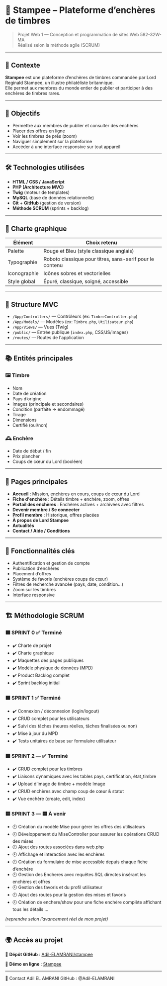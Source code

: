 # 📮 Stampee – Plateforme d’enchères de timbres

> Projet Web 1 — Conception et programmation de sites Web 582-32W-MA  
> Réalisé selon la méthode agile (SCRUM)

---

## 📌 Contexte

**Stampee** est une plateforme d’enchères de timbres commandée par Lord Reginald Stampee, un illustre philatéliste britannique.  
Elle permet aux membres du monde entier de publier et participer à des enchères de timbres rares.

---

## 🎯 Objectifs

- Permettre aux membres de publier et consulter des enchères
- Placer des offres en ligne
- Voir les timbres de près (zoom)
- Naviguer simplement sur la plateforme
- Accéder à une interface responsive sur tout appareil

---

## 🛠️ Technologies utilisées

- **HTML / CSS / JavaScript**
- **PHP (Architecture MVC)**
- **Twig** (moteur de templates)
- **MySQL** (base de données relationnelle)
- **Git** + **GitHub** (gestion de version)
- **Méthode SCRUM** (sprints + backlog)

---

## 🎨 Charte graphique

| Élément       | Choix retenu                |
|--------------|-----------------------------|
| Palette      | Rouge et Bleu (style classique anglais) |
| Typographie  | Roboto classique pour titres, sans-serif pour le contenu |
| Iconographie | Icônes sobres et vectorielles |
| Style global | Épuré, classique, soigné, accessible |

---

## 🧱 Structure MVC

- `/App/Controllers/` — Contrôleurs (ex: `TimbreController.php`)
- `/App/Models/` — Modèles (ex: `Timbre.php`, `Utilisateur.php`)
- `/App/Views/` — Vues (Twig)
- `/public/` — Entrée publique (`index.php`, CSS/JS/images)
- `/routes/` — Routes de l'application

---

## 📚 Entités principales

### 🖼️ Timbre

- Nom
- Date de création
- Pays d’origine
- Images (principale et secondaires)
- Condition (parfaite → endommagé)
- Tirage
- Dimensions
- Certifié (oui/non)

### 🕰️ Enchère

- Date de début / fin
- Prix plancher
- Coups de cœur du Lord (booléen)

---

## 📄 Pages principales

- **Accueil** : Mission, enchères en cours, coups de cœur du Lord
- **Fiche d'enchère** : Détails timbre + enchère, zoom, offres
- **Portail des enchères** : Enchères actives + archivées avec filtres
- **Devenir membre / Se connecter**
- **Profil membre** : Historique, offres placées
- **À propos de Lord Stampee**
- **Actualités**
- **Contact / Aide / Conditions**

---

## 🧩 Fonctionnalités clés

- Authentification et gestion de compte
- Publication d’enchères
- Placement d’offres
- Système de favoris (enchères coups de cœur)
- Filtres de recherche avancée (pays, date, condition…)
- Zoom sur les timbres
- Interface responsive

---

## 🏗️ Méthodologie SCRUM

### 🟩 SPRINT 0 ✅ Terminé

- ✔️ Charte de projet
- ✔️ Charte graphique
- ✔️ Maquettes des pages publiques
- ✔️ Modèle physique de données (MPD)
- ✔️ Product Backlog complet
- ✔️ Sprint backlog initial

### 🟩 SPRINT 1 ✅ Terminé

- ✔️ Connexion / déconnexion (login/logout)
- ✔️ CRUD complet pour les utilisateurs
- ✔️ Suivi des tâches (heures réelles, tâches finalisées ou non)
- ✔️ Mise à jour du MPD
- ✔️ Tests unitaires de base sur formulaire utilisateur

### 🟩 SPRINT 2 — ✅ Terminé

- ✔️ CRUD complet pour les timbres
- ✔️ Liaisons dynamiques avec les tables pays, certification, état_timbre
- ✔️ Upload d’image de timbre + modèle Image
- ✔️ CRUD enchères avec champ coup de cœur & statut
- ✔️ Vue enchère (create, edit, index)

### 🟨 SPRINT 3 — 🟨 À venir

- 🕗 Création du modèle Mise pour gérer les offres des utilisateurs
- 🕗 Développement du MiseController pour assurer les opérations CRUD des mises
- 🕗 Ajout des routes associées dans web.php
- 🕗 Affichage et interaction avec les enchères
- 🕗 Création du formulaire de mise accessible depuis chaque fiche d’enchère
- 🕗 Gestion des Encheres avec requêtes SQL directes insérant les enchères et offres
- 🕗 Gestion des favoris et du profil utilisateur
- 🕗 Ajout des routes pour la gestion des mises et favoris
- 🕗 Création de enchere/show pour une fiche enchère complète affichant tous les détails
...

_(reprendre selon l’avancement réel de mon projet)_

---
## 🌍 Accès au projet  

🔗 **Dépôt GitHub** : [Adil-ELAMRANI/stampee](https://github.com/Adil-ELAMRANI/stampee)  

🚀 **Démo en ligne** : [Stampee](https://e2395866.webdev.cmaisonneuve.qc.ca/stampee/)  

---

🙋 Contact
Adil EL AMRANI
GitHub : @Adil-ELAMRANI
